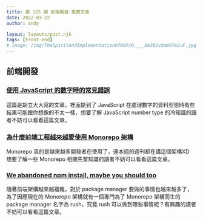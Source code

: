 ```yaml
---
title: 第 125 期 前端開發 推薦文章
date: 2022-03-22
author: andy

layout: layouts/post.njk
tags: [Front-end]
# image: /img/TheSpiritAndImplementationOfAOP/0____Bm36Dv5mm97e2vF.jpg
---
```


## 前端開發
<!-- summary -->

### [使用 JavaScript 的數字時的常見錯誤](https://blog.huli.tw/2022/03/14/javascript-number/?fbclid=IwAR08Nf-haBUeJx3xDdFvUfYSySRxCck63msLvnZbMfvMlW1-6GiOeCCX-EA)

這篇是胡立大大寫的文章，裡面提到了 JavaScript 在處理數字的資料型態時有些結果可能跟你想像的不太一樣，想要了解 JavaScript number type 的冷知識的讀者不妨可以看看這篇文章。

<!-- summary -->

### [為什麼前端工程越來越愛使用 Monorepo 架構](https://medium.com/hannah-lin/%E7%82%BA%E4%BB%80%E9%BA%BC%E5%89%8D%E7%AB%AF%E5%B7%A5%E7%A8%8B%E8%B6%8A%E4%BE%86%E8%B6%8A%E6%84%9B%E4%BD%BF%E7%94%A8-monorepo-%E6%9E%B6%E6%A7%8B-661afa90910a)

Monorepo 真的是越來越多開發者在使用了，連本週的週刊都在講這個架構XD  
想要了解一些 Monorepo 相關先輩知識的讀者不妨可以看看這篇文章。

### [We abandoned npm install, maybe you should too](https://medium.com/strise/we-abandoned-npm-install-maybe-you-should-too-2340b1ac6116)

隨著前端架構越來越複雜，對於 package manager 要做的事情也越來越多了，為了因應現在的 Monorepo 架構就有一個專門為了 Monorepo 架構而生的 package manager 名字為 rush，究竟 rush 可以做到哪些事情呢？有興趣的讀者不妨可以看看這篇文章。
